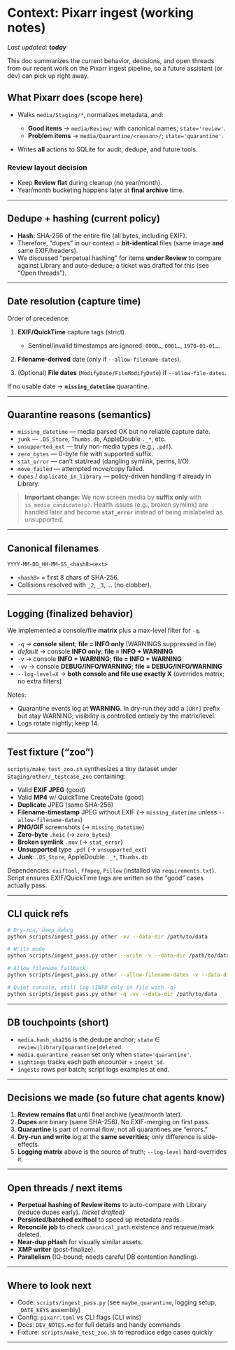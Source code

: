 # Context: Pixarr ingest (working notes)

*Last updated: **today***

This doc summarizes the current behavior, decisions, and open threads from our recent work on the Pixarr ingest pipeline, so a future assistant (or dev) can pick up right away.

## What Pixarr does (scope here)

* Walks `media/Staging/*`, normalizes metadata, and:

  * **Good items** → `media/Review/` with canonical names; `state='review'`.
  * **Problem items** → `media/Quarantine/<reason>/`; `state='quarantine'`.
* Writes **all** actions to SQLite for audit, dedupe, and future tools.

### Review layout decision

* Keep **Review flat** during cleanup (no year/month).
* Year/month bucketing happens later at **final archive** time.

---

## Dedupe + hashing (current policy)

* **Hash:** SHA-256 of the entire file (all bytes, including EXIF).
* Therefore, “dupes” in our context = **bit-identical** files (same image **and** same EXIF/headers).
* We discussed “perpetual hashing” for items **under Review** to compare against Library and auto-dedupe; a ticket was drafted for this (see “Open threads”).

---

## Date resolution (capture time)

Order of precedence:

1. **EXIF/QuickTime** capture tags (strict).

   * Sentinel/invalid timestamps are ignored: `0000…`, `0001…`, `1970-01-01…`.
2. **Filename-derived** date (only if `--allow-filename-dates`).
3. (Optional) **File dates** (`ModifyDate/FileModifyDate`) if `--allow-file-dates`.

If no usable date → **`missing_datetime`** quarantine.

---

## Quarantine reasons (semantics)

* `missing_datetime` — media parsed OK but no reliable capture date.
* `junk` — `.DS_Store`, `Thumbs.db`, AppleDouble `._*`, etc.
* `unsupported_ext` — truly non-media types (e.g., `.pdf`).
* `zero_bytes` — 0-byte file with supported suffix.
* `stat_error` — can’t stat/read (dangling symlink, perms, I/O).
* `move_failed` — attempted move/copy failed.
* `dupes` / `duplicate_in_library` — policy-driven handling if already in Library.

> **Important change:** We now screen media by **suffix only** with `is_media_candidate(p)`.
> Health issues (e.g., broken symlink) are handled later and become **`stat_error`** instead of being mislabeled as unsupported.

---

## Canonical filenames

`YYYY-MM-DD_HH-MM-SS_<hash8><ext>`

* `<hash8>` = first 8 chars of SHA-256.
* Collisions resolved with `_2`, `_3`, … (no clobber).

---

## Logging (finalized behavior)

We implemented a console/file **matrix** plus a max-level filter for `-q`.

* `-q` → **console silent**; **file = INFO only** (WARNINGS suppressed in file)
* *default* → console **INFO only**; **file = INFO + WARNING**
* `-v` → console **INFO + WARNING**; **file = INFO + WARNING**
* `-vv` → console **DEBUG/INFO/WARNING**; **file = DEBUG/INFO/WARNING**
* `--log-level=X` → **both console and file use exactly X** (overrides matrix; no extra filters)

Notes:

* Quarantine events log at **WARNING**. In dry-run they add a `[DRY]` prefix but stay WARNING; visibility is controlled entirely by the matrix/level.
* Logs rotate nightly; keep 14.

---

## Test fixture (“zoo”)

`scripts/make_test_zoo.sh` synthesizes a tiny dataset under `Staging/other/_testcase_zoo` containing:

* Valid **EXIF JPEG** (good)
* Valid **MP4** w/ QuickTime CreateDate (good)
* **Duplicate** JPEG (same SHA-256)
* **Filename-timestamp** JPEG without EXIF (→ `missing_datetime` unless `--allow-filename-dates`)
* **PNG/GIF** screenshots (→ `missing_datetime`)
* **Zero-byte** `.heic` (→ `zero_bytes`)
* **Broken symlink** `.mov` (→ `stat_error`)
* **Unsupported** type `.pdf` (→ `unsupported_ext`)
* **Junk**: `.DS_Store`, AppleDouble `._*`, `Thumbs.db`

Dependencies: `exiftool`, `ffmpeg`, `Pillow` (installed via `requirements.txt`).
Script ensures EXIF/QuickTime tags are written so the “good” cases actually pass.

---

## CLI quick refs

```bash
# Dry-run, deep debug
python scripts/ingest_pass.py other -vv --data-dir /path/to/data

# Write mode
python scripts/ingest_pass.py other --write -v --data-dir /path/to/data

# Allow filename fallback
python scripts/ingest_pass.py other --allow-filename-dates -v --data-dir /path/to/data

# Quiet console, still log (INFO only in file with -q)
python scripts/ingest_pass.py other -q -vv --data-dir /path/to/data
```

---

## DB touchpoints (short)

* `media.hash_sha256` is the dedupe anchor; `state` ∈ `review|library|quarantine|deleted`.
* `media.quarantine_reason` set only when `state='quarantine'`.
* `sightings` tracks each path encounter + `ingest_id`.
* `ingests` rows per batch; script logs examples at end.

---

## Decisions we made (so future chat agents know)

1. **Review remains flat** until final archive (year/month later).
2. **Dupes** are binary (same SHA-256). No EXIF-merging on first pass.
3. **Quarantine** is part of normal flow; not all quarantines are “errors.”
4. **Dry-run and write** log at the **same severities**; only difference is side-effects.
5. **Logging matrix** above is the source of truth; `--log-level` hard-overrides it.

---

## Open threads / next items

* **Perpetual hashing of Review items** to auto-compare with Library (reduce dupes early). *(ticket drafted)*
* **Persisted/batched exiftool** to speed up metadata reads.
* **Reconcile job** to check `canonical_path` existence and requeue/mark deleted.
* **Near-dup pHash** for visually similar assets.
* **XMP writer** (post-finalize).
* **Parallelism** (IO-bound; needs careful DB contention handling).

---

## Where to look next

* Code: `scripts/ingest_pass.py` (see `maybe_quarantine`, logging setup, `_DATE_KEYS` assembly)
* Config: `pixarr.toml` vs CLI flags (CLI wins)
* Docs: `DEV_NOTES.md` for full details and handy commands
* Fixture: `scripts/make_test_zoo.sh` to reproduce edge cases quickly

---
